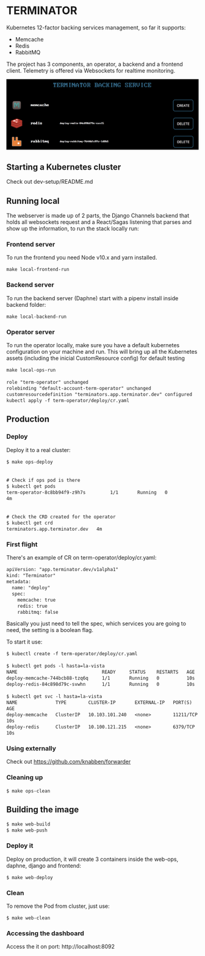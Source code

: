 # TERMINATOR

Kubernetes 12-factor backing services management, so far it supports:

* Memcache
* Redis
* RabbitMQ

The project has 3 components, an operator, a backend and a frontend client. Telemetry is offered via Websockets for realtime monitoring.


![Screenshot](https://raw.githubusercontent.com/knabben/blog/master/static/images/terminator-screen.png)

## Starting a Kubernetes cluster

Check out dev-setup/README.md

## Running local

The webserver is made up of 2 parts, the Django Channels backend that holds all 
websockets request and a React/Sagas listening that parses and show up the information,
to run the stack locally run:

### Frontend server

To run the frontend you need Node v10.x and yarn installed.
```
make local-frontend-run
```


### Backend server
To run the backend server (Daphne) start with a pipenv install inside backend folder:

```
make local-backend-run
```

### Operator server

To run the operator locally, make sure you have a default kubernetes configuration on your machine and run. This will bring up all the Kubernetes assets (including the inicial CustomResource config) for default testing

```
make local-ops-run

role "term-operator" unchanged
rolebinding "default-account-term-operator" unchanged
customresourcedefinition "terminators.app.terminator.dev" configured
kubectl apply -f term-operator/deploy/cr.yaml
```


## Production

### Deploy 

Deploy it to a real cluster:

```
$ make ops-deploy


# Check if ops pod is there
$ kubectl get pods
term-operator-8c8bb94f9-z9h7s         1/1       Running   0          4m


# Check the CRD created for the operator
$ kubectl get crd
terminators.app.terminator.dev   4m
```

### First flight

There's an example of CR on term-operator/deploy/cr.yaml:

```
apiVersion: "app.terminator.dev/v1alpha1"
kind: "Terminator"
metadata:
  name: "deploy"
  spec:
    memcache: true
    redis: true
    rabbitmq: false
```

Basically you just need to tell the spec, which services you are going to need,
the setting is a boolean flag.

To start it use:
```
$ kubectl create -f term-operator/deploy/cr.yaml

$ kubectl get pods -l hasta=la-vista
NAME                               READY     STATUS    RESTARTS   AGE
deploy-memcache-744bcb88-tzq6q     1/1       Running   0          10s
deploy-redis-84c898d79c-svwhn      1/1       Running   0          10s

$ kubectl get svc -l hasta=la-vista
NAME              TYPE        CLUSTER-IP       EXTERNAL-IP   PORT(S)     AGE
deploy-memcache   ClusterIP   10.103.101.240   <none>        11211/TCP   10s
deploy-redis      ClusterIP   10.100.121.215   <none>        6379/TCP    10s
```

### Using externally

Check out https://github.com/knabben/forwarder

### Cleaning up

```
$ make ops-clean
```


## Building the image

```
$ make web-build
$ make web-push
````

### Deploy it

Deploy on production, it will create 3 containers inside the web-ops, daphne, django and frontend:

```
$ make web-deploy
```

### Clean

To remove the Pod from cluster, just use:

```
$ make web-clean
```

### Accessing the dashboard

Access the it on port: http://localhost:8092
